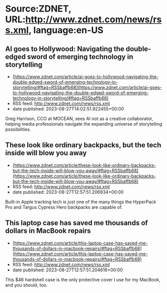 # Source:ZDNET, URL:http://www.zdnet.com/news/rss.xml, language:en-US

## AI goes to Hollywood: Navigating the double-edged sword of emerging technology in storytelling
 - [https://www.zdnet.com/article/ai-goes-to-hollywood-navigating-the-double-edged-sword-of-emerging-technology-in-storytelling/#ftag=RSSbaffb68](https://www.zdnet.com/article/ai-goes-to-hollywood-navigating-the-double-edged-sword-of-emerging-technology-in-storytelling/#ftag=RSSbaffb68)
 - RSS feed: http://www.zdnet.com/news/rss.xml
 - date published: 2023-08-27T14:02:51.922455+00:00

Greg Harrison, CCO at MOCEAN, sees AI not as a creative collaborator, helping media professionals navigate the expanding universe of storytelling possibilities.

## These look like ordinary backpacks, but the tech inside will blow you away
 - [https://www.zdnet.com/article/these-look-like-ordinary-backpacks-but-the-tech-inside-will-blow-you-away/#ftag=RSSbaffb68](https://www.zdnet.com/article/these-look-like-ordinary-backpacks-but-the-tech-inside-will-blow-you-away/#ftag=RSSbaffb68)
 - RSS feed: http://www.zdnet.com/news/rss.xml
 - date published: 2023-08-27T12:57:51.206934+00:00

Built-in Apple tracking tech is just one of the many things the HyperPack Pro and Targus Cypress Hero backpacks are capable of.

## This laptop case has saved me thousands of dollars in MacBook repairs
 - [https://www.zdnet.com/article/this-laptop-case-has-saved-me-thousands-of-dollars-in-macbook-repairs/#ftag=RSSbaffb68](https://www.zdnet.com/article/this-laptop-case-has-saved-me-thousands-of-dollars-in-macbook-repairs/#ftag=RSSbaffb68)
 - RSS feed: http://www.zdnet.com/news/rss.xml
 - date published: 2023-08-27T12:57:51.204616+00:00

This $46 hardshell case is the only protective cover I use for my MacBook, and you should, too.

